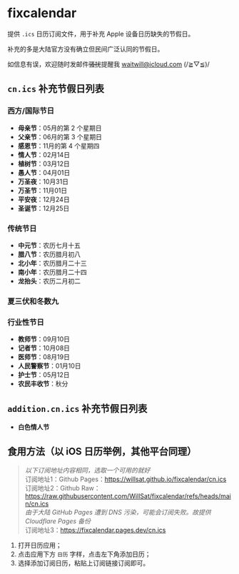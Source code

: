 # fixcalendar

提供 `.ics` 日历订阅文件，用于补充 Apple 设备日历缺失的节假日。

补充的多是大陆官方没有确立但民间广泛认同的节假日。

如信息有误，欢迎随时发邮件~~骚扰~~提醒我 waitwill@icloud.com (/≧▽≦)/

## `cn.ics` 补充节假日列表

### 西方/国际节日

- **母亲节**：05月的第 2 个星期日
- **父亲节**：06月的第 3 个星期日
- **感恩节**：11月的第 4 个星期四
- **情人节**：02月14日
- **植树节**：03月12日
- **愚人节**：04月01日
- **万圣夜**：10月31日
- **万圣节**：11月01日
- **平安夜**：12月24日
- **圣诞节**：12月25日

### 传统节日

- **中元节**：农历七月十五
- **腊八节**：农历腊月初八
- **北小年**：农历腊月二十三
- **南小年**：农历腊月二十四
- **龙抬头**：农历二月初二

### 夏三伏和冬数九

### 行业性节日

- **教师节**：09月10日
- **记者节**：10月08日
- **医师节**：08月19日
- **人民警察节**：01月10日
- **护士节**：05月12日
- **农民丰收节**：秋分

## `addition.cn.ics` 补充节假日列表

- **白色情人节**

## 食用方法（以 iOS 日历举例，其他平台同理）

> *以下订阅地址内容相同，选取一个可用的就好*  
> 订阅地址1：Github Pages：https://willsat.github.io/fixcalendar/cn.ics  
> 订阅地址2：Github Raw：https://raw.githubusercontent.com/WillSat/fixcalendar/refs/heads/main/cn.ics  
> *由于大陆 GitHub Pages 遭到 DNS 污染，可能会订阅失败。故提供 Cloudflare Pages 备份*  
> 订阅地址3：https://fixcalendar.pages.dev/cn.ics  

1. 打开日历应用；
2. 点击应用下方 `日历` 字样，点击左下角添加日历；
3. 选择添加订阅日历，粘贴上订阅链接订阅即可。
